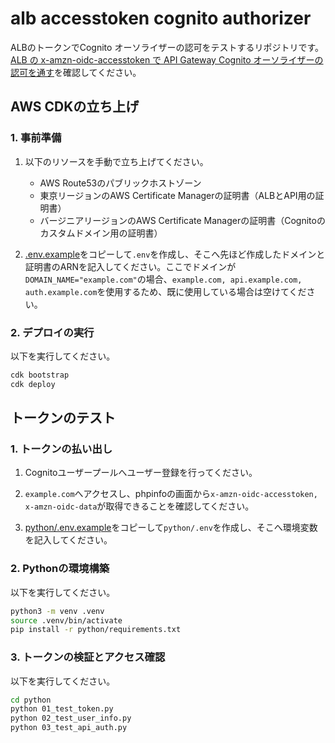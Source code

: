 # alb accesstoken cognito authorizer

ALBのトークンでCognito オーソライザーの認可をテストするリポジトリです。[ALB の x-amzn-oidc-accesstoken で API Gateway Cognito オーソライザーの認可を通す](https://zenn.dev/room_208/articles/7efd7af2a14faa)を確認してください。

## AWS CDKの立ち上げ

### 1. 事前準備
1. 以下のリソースを手動で立ち上げてください。
    - AWS Route53のパブリックホストゾーン
    - 東京リージョンのAWS Certificate Managerの証明書（ALBとAPI用の証明書）
    - バージニアリージョンのAWS Certificate Managerの証明書（Cognitoのカスタムドメイン用の証明書）

2. [.env.example](.env.example)をコピーして`.env`を作成し、そこへ先ほど作成したドメインと証明書のARNを記入してください。ここでドメインが`DOMAIN_NAME="example.com"`の場合、`example.com, api.example.com, auth.example.com`を使用するため、既に使用している場合は空けてください。

### 2. デプロイの実行
以下を実行してください。
```sh
cdk bootstrap
cdk deploy
```

## トークンのテスト

### 1. トークンの払い出し
1. Cognitoユーザープールへユーザー登録を行ってください。

2. `example.com`へアクセスし、phpinfoの画面から`x-amzn-oidc-accesstoken, x-amzn-oidc-data`が取得できることを確認してください。

3. [python/.env.example](python/.env.example)をコピーして`python/.env`を作成し、そこへ環境変数を記入してください。

### 2. Pythonの環境構築
以下を実行してください。
```sh
python3 -m venv .venv
source .venv/bin/activate
pip install -r python/requirements.txt
```

### 3. トークンの検証とアクセス確認
以下を実行してください。
```sh
cd python
python 01_test_token.py
python 02_test_user_info.py
python 03_test_api_auth.py
```
